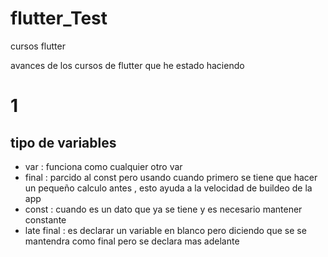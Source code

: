 # flutter_Test
 cursos flutter

avances de los cursos de flutter que he estado haciendo 

# 1
## tipo de variables 
- var : funciona como cualquier otro var
- final : parcido al const pero usando cuando primero se tiene que hacer un pequeño calculo antes , esto ayuda a la velocidad de buildeo de la app
- const : cuando es un dato que ya se tiene y es necesario mantener constante
- late final : es declarar un variable en blanco pero diciendo que se se mantendra como final pero se declara mas adelante
